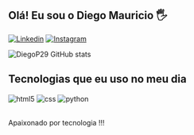 ## Olá! Eu sou o Diego Mauricio 🖐️

[![Linkedin](https://img.shields.io/badge/LinkedIn-0077B5?style=for-the-badge&logo=linkedin&logoColor=white)](https://www.linkedin.com/in/diego-mauricio-27a64a2a5/)
[![Instagram](https://img.shields.io/badge/Instagram-E4405F?style=for-the-badge&logo=instagram&logoColor=white)](https://www.instagram.com/_diegosantos12/?next=%2F)

![DiegoP29 GitHub stats](https://github-readme-stats.vercel.app/api?username=DiegoJP29&show_icons=true&theme=dark)

## Tecnologias que eu uso no meu dia

<div style="display: inline_block">
  <img align="center" alt="html5" src="https://img.shields.io/badge/HTML5-E34F26?style=for-the-badge&logo=html5&logoColor=white" />
  <img align="center" alt="css" src="https://img.shields.io/badge/CSS3-1572B6?style=for-the-badge&logo=css3&logoColor=white" />
  <img align="center" alt="python" src="https://img.shields.io/badge/Python-3776AB?style=for-the-badge&logo=python&logoColor=white" />
</div><br/>

Apaixonado por tecnologia !!!
